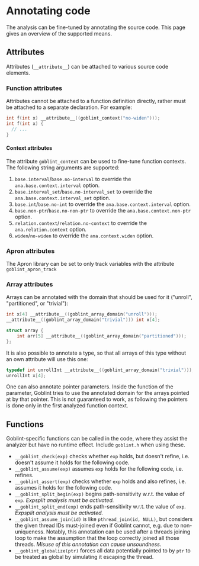 # Annotating code

The analysis can be fine-tuned by annotating the source code.
This page gives an overview of the supported means.

## Attributes
Attributes (`__attribute__`) can be attached to various source code elements.

### Function attributes
Attributes cannot be attached to a function definition directly, rather must be attached to a separate declaration.
For example:
```c
int f(int x) __attribute__((goblint_context("no-widen")));
int f(int x) {
  // ...
}
```

#### Context attributes
The attribute `goblint_context` can be used to fine-tune function contexts.
The following string arguments are supported:

1. `base.interval`/`base.no-interval` to override the `ana.base.context.interval` option.
2. `base.interval_set`/`base.no-interval_set` to override the `ana.base.context.interval_set` option.
3. `base.int`/`base.no-int` to override the `ana.base.context.interval` option.
4. `base.non-ptr`/`base.no-non-ptr` to override the `ana.base.context.non-ptr` option.
5. `relation.context`/`relation.no-context` to override the `ana.relation.context` option.
6. `widen`/`no-widen` to override the `ana.context.widen` option.

### Apron attributes
The Apron library can be set to only track variables with the attribute `goblint_apron_track`

### Array attributes
Arrays can be annotated with the domain that should be used for it ("unroll", "partitioned", or "trivial"):

```c
int x[4] __attribute__((goblint_array_domain("unroll")));
__attribute__((goblint_array_domain("trivial"))) int x[4];

struct array {
	int arr[5] __attribute__((goblint_array_domain("partitioned")));
};
```
It is also possible to annotate a type, so that all arrays of this type without an own attribute will use this one:

```c
typedef int unrollInt __attribute__((goblint_array_domain("trivial")));
unrollInt x[4];
```

One can also annotate pointer parameters. Inside the function of the parameter, Goblint tries to use the annotated domain for the arrays pointed at by that pointer. This is not guaranteed to work, as following the pointers is done only in the first analyzed function context.



## Functions
Goblint-specific functions can be called in the code, where they assist the analyzer but have no runtime effect.
Include `goblint.h` when using these.

* `__goblint_check(exp)` checks whether `exp` holds, but doesn't refine, i.e. doesn't assume it holds for the following code.
* `__goblint_assume(exp)` assumes `exp` holds for the following code, i.e. refines.
* `__goblint_assert(exp)` checks whether `exp` holds and also refines, i.e. assumes it holds for the following code.
* `__goblint_split_begin(exp)` begins path-sensitivity w.r.t. the value of `exp`.
  _Expsplit analysis must be activated._
* `__goblint_split_end(exp)` ends path-sensitivity w.r.t. the value of `exp`.
  _Expsplit analysis must be activated._
* `__goblint_assume_join(id)` is like `pthread_join(id, NULL)`, but considers the given thread IDs must-joined even if Goblint cannot, e.g. due to non-uniqueness.
  Notably, this annotation can be used after a threads joining loop to make the assumption that the loop correctly joined all those threads.
  _Misuse of this annotation can cause unsoundness._
* `__goblint_globalize(ptr)` forces all data potentially pointed to by `ptr` to be treated as global by simulating it escaping the thread.
